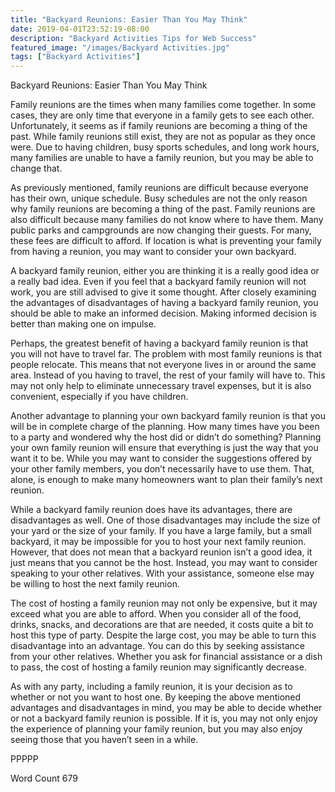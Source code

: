 ```yaml
---
title: "Backyard Reunions: Easier Than You May Think"
date: 2019-04-01T23:52:19-08:00
description: "Backyard Activities Tips for Web Success"
featured_image: "/images/Backyard Activities.jpg"
tags: ["Backyard Activities"]
---
```


Backyard Reunions: Easier Than You May Think

Family reunions are the times when many families come together. In some cases, they are only time that everyone in a family gets to see each other.  Unfortunately, it seems as if family reunions are becoming a thing of the past.  While family reunions still exist, they are not as popular as they once were.  Due to having children, busy sports schedules, and long work hours, many families are unable to have a family reunion, but you may be able to change that.

As previously mentioned, family reunions are difficult because everyone has their own, unique schedule.  Busy schedules are not the only reason why family reunions are becoming a thing of the past.  Family reunions are also difficult because many families do not know where to have them. Many public parks and campgrounds are now changing their guests. For many, these fees are difficult to afford. If location is what is preventing your family from having a reunion, you may want to consider your own backyard.

A backyard family reunion, either you are thinking it is a really good idea or a really bad idea.  Even if you feel that a backyard family reunion will not work, you are still advised to give it some thought. After closely examining the advantages of disadvantages of having a backyard family reunion, you should be able to make an informed decision. Making informed decision is better than making one on impulse.

Perhaps, the greatest benefit of having a backyard family reunion is that you will not have to travel far. The problem with most family reunions is that people relocate.  This means that not everyone lives in or around the same area. Instead of you having to travel, the rest of your family will have to. This may not only help to eliminate unnecessary travel expenses, but it is also convenient, especially if you have children.

Another advantage to planning your own backyard family reunion is that you will be in complete charge of the planning. How many times have you been to a party and wondered why the host did or didn’t do something? Planning your own family reunion will ensure that everything is just the way that you want it to be. While you may want to consider the suggestions offered by your other family members, you don’t necessarily have to use them. That, alone, is enough to make many homeowners want to plan their family’s next reunion.

While a backyard family reunion does have its advantages, there are disadvantages as well. One of those disadvantages may include the size of your yard or the size of your family. If you have a large family, but a small backyard, it may be impossible for you to host your next family reunion. However, that does not mean that a backyard reunion isn’t a good idea, it just means that you cannot be the host. Instead, you may want to consider speaking to your other relatives.  With your assistance, someone else may be willing to host the next family reunion.  

The cost of hosting a family reunion may not only be expensive, but it may exceed what you are able to afford. When you consider all of the food, drinks, snacks, and decorations are that are needed, it costs quite a bit to host this type of party. Despite the large cost, you may be able to turn this disadvantage into an advantage.  You can do this by seeking assistance from your other relatives. Whether you ask for financial assistance or a dish to pass, the cost of hosting a family reunion may significantly decrease.  

As with any party, including a family reunion, it is your decision as to whether or not you want to host one. By keeping the above mentioned advantages and disadvantages in mind, you may be able to decide whether or not a backyard family reunion is possible. If it is, you may not only enjoy the experience of planning your family reunion, but you may also enjoy seeing those that you haven’t seen in a while.

PPPPP

Word Count 679

